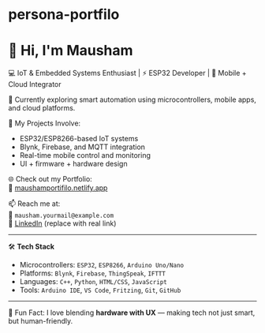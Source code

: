 # persona-portfilo
# 👋 Hi, I'm Mausham

💻 IoT & Embedded Systems Enthusiast | ⚡ ESP32 Developer | 📱 Mobile + Cloud Integrator

🔭 Currently exploring smart automation using microcontrollers, mobile apps, and cloud platforms.

🚀 My Projects Involve:
- ESP32/ESP8266-based IoT systems
- Blynk, Firebase, and MQTT integration
- Real-time mobile control and monitoring
- UI + firmware + hardware design

🌐 Check out my Portfolio:  
🔗 [maushamportifilo.netlify.app](https://maushamportifilo.netlify.app/)

📫 Reach me at:  
📧 `mausham.yourmail@example.com`  
📱 [LinkedIn](https://www.linkedin.com/in/your-link) (replace with real link)

---

🛠️ **Tech Stack**
- Microcontrollers: `ESP32`, `ESP8266`, `Arduino Uno/Nano`
- Platforms: `Blynk`, `Firebase`, `ThingSpeak`, `IFTTT`
- Languages: `C++`, `Python`, `HTML/CSS`, `JavaScript`
- Tools: `Arduino IDE`, `VS Code`, `Fritzing`, `Git`, `GitHub`

---

📌 Fun Fact: I love blending **hardware with UX** — making tech not just smart, but human-friendly.


